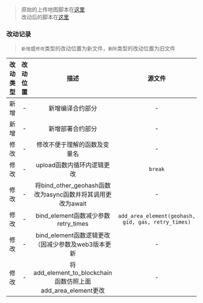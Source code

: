 > 原始的上传地图脚本在[这里](../reference/investigation-cjzhuang2020/cjz_underg_2021_09/tree_blockchain/uploadmap_cjz.js)  
> 改动后的脚本在[这里](../src/contract_on_system/uploadmap.js)
### 改动记录
> `新增`或`修改`类型的改动位置为新文件，`删除`类型的改动位置为旧文件  

|改动类型|改动位置|描述|源文件|新文件|
| :---: | :---: | :---: | :---: | :---: |
|新增|-|新增编译合约部分|-|-|
|新增|-|新增部署合约部分|-|-|
|修改|-|修改不便于理解的函数及变量名|-|-|
|修改|-|upload函数内循环内逻辑更改|`break`|`return`|
|修改|-|将bind_other_geohash函数改为async函数并将其调用更改为await|-|-|
|修改|-|bind_element函数减少参数retry_times|`add_area_element(geohash, gid, gas, retry_times)`|`add_area_element(geohash, gid, gas)`|
|修改|-|bind_element函数逻辑更改（因减少参数及web3版本更新|-|-|
|修改|-|将add_element_to_blockchain函数仿照上面add_area_element更改|-|-|